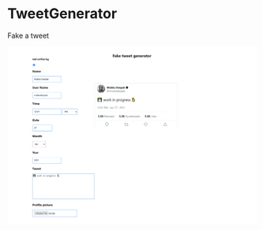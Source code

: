 # TweetGenerator
Fake a tweet

![](https://github.com/Deepakmukka1/tweetgen/blob/master/screencapture-deepakmukka1-github-io-tweetgen-2021-04-27-22_56_27.png)
